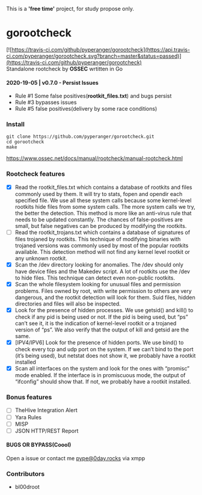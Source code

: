 This is a **'free time'** project, for study propose only.

# gorootcheck
[![https://travis-ci.com/github/pyperanger/gorootcheck](https://api.travis-ci.com/pyperanger/gorootcheck.svg?branch=master&status=passed)](https://travis-ci.com/github/pyperanger/gorootcheck)<br>
Standalone rootcheck by **OSSEC** wrtitten in Go

#### 2020-19-05 | v0.7.0 - Persist Issues
- Rule #1 Some false positives(**rootkit_files.txt**) and bugs persist
- Rule #3 bypasses issues
- Rule #5 false positives(delivery by some race conditions)


### Install 
```
git clone https://github.com/pyperanger/gorootcheck.git
cd gorootcheck
make
```

https://www.ossec.net/docs/manual/rootcheck/manual-rootcheck.html
### Rootcheck features  
 - [X] Read the rootkit_files.txt which contains a database of rootkits and files commonly used by them. It will try to stats, fopen and opendir each specified file. We use all these system calls because some kernel-level rootkits hide files from some system calls. The more system calls we try, the better the detection. This method is more like an anti-virus rule that needs to be updated constantly. The chances of false-positives are small, but false negatives can be produced by modifying the rootkits.
 - [ ] Read the rootkit_trojans.txt which contains a database of signatures of files trojaned by rootkits. This technique of modifying binaries with trojaned versions was commonly used by most of the popular rootkits available. This detection method will not find any kernel level rootkit or any unknown rootkit.
 - [X] Scan the /dev directory looking for anomalies. The /dev should only have device files and the Makedev script. A lot of rootkits use the /dev to hide files. This technique can detect even non-public rootkits.
- [X] Scan the whole filesystem looking for unusual files and permission problems. Files owned by root, with write permission to others are very dangerous, and the rootkit detection will look for them. Suid files, hidden directories and files will also be inspected.
- [X] Look for the presence of hidden processes. We use getsid() and kill() to check if any pid is being used or not. If the pid is being used, but “ps” can’t see it, it is the indication of kernel-level rootkit or a trojaned version of “ps”. We also verify that the output of kill and getsid are the same.
- [X] [IPV4/IPV6] Look for the presence of hidden ports. We use bind() to check every tcp and udp port on the system. If we can’t bind to the port (it’s being used), but netstat does not show it, we probably have a rootkit installed
- [X] Scan all interfaces on the system and look for the ones with “promisc” mode enabled. If the interface is in promiscuous mode, the output of “ifconfig” should show that. If not, we probably have a rootkit installed.

### Bonus features

- [ ] TheHive Integration Alert
- [ ] Yara Rules
- [ ] MISP
- [ ] JSON HTTP/REST Report

#### BUGS OR BYPASS(Coool)
Open a issue or contact me pype@0day.rocks via xmpp

### Contributors
 - bl00droot
